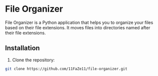 # File Organizer

File Organizer is a Python application that helps you to organize your files based on their file extensions. It moves files into directories named after their file extensions.

## Installation

1. Clone the repository:
```bash
git clone https://github.com/11FaZe11/file-organizer.git
